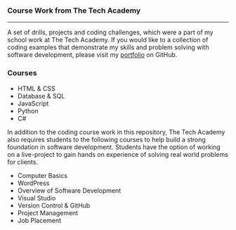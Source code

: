 ### Course Work from The Tech Academy
***

A set of drills, projects and coding challenges, which were a part of my school work at The Tech Academy. If you would like to a collection of coding examples that demonstrate my skills and problem solving with software development, please visit my [portfolio]() on GitHub.

### Courses
* HTML & CSS
* Database & SQL
* JavaScript
* Python
* C#

In addition to the coding course work in this repository, The Tech Academy also requires students to the following courses to help build a strong foundation in software development. Students have the option of working on a live-project to gain hands on experience of solving real world problems for clients.

* Computer Basics
* WordPress
* Overview of Software Development
* Visual Studio
* Version Control & GitHub
* Project Management
* Job Placement
